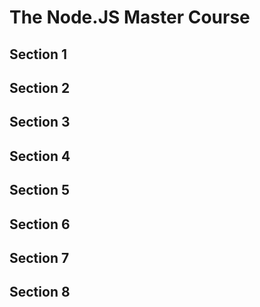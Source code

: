 # The Node.JS Master Course

## Section 1

## Section 2

## Section 3

## Section 4

## Section 5

## Section 6

## Section 7

## Section 8
